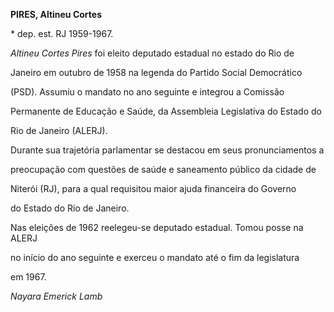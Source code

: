 **PIRES, Altineu Cortes**



\* dep. est. RJ 1959-1967.



*Altineu Cortes Pires* foi eleito deputado estadual no estado do Rio de

Janeiro em outubro de 1958 na legenda do Partido Social Democrático

(PSD). Assumiu o mandato no ano seguinte e integrou a Comissão

Permanente de Educação e Saúde, da Assembleia Legislativa do Estado do

Rio de Janeiro (ALERJ).



Durante sua trajetória parlamentar se destacou em seus pronunciamentos a

preocupação com questões de saúde e saneamento público da cidade de

Niterói (RJ), para a qual requisitou maior ajuda financeira do Governo

do Estado do Rio de Janeiro.



Nas eleições de 1962 reelegeu-se deputado estadual. Tomou posse na ALERJ

no início do ano seguinte e exerceu o mandato até o fim da legislatura

em 1967.



*Nayara Emerick Lamb*



